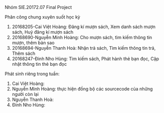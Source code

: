 Nhóm SIE.20172.07
Final Project

Phân công chung xuyên suốt học kỳ
1. 20168205-Cai Việt Hoàng: Đăng kí mượn sách, Xem danh sách mượn sách, Huỷ đăng kí mượn sách			
2. 20168690-Nguyễn Minh Hoàng: Cho mượn sách, tìm kiếm thông tin mượn, thêm bản sao
3. 20168694-Nguyễn Thanh Hoà: Nhận trả sách, Tìm kiếm thông tin trả, Thêm sách	
4. 20168247-Đinh Nho Hùng: Tìm kiếm sách, Phát hành thẻ bạn đọc, Cập nhật thông tin thẻ bạn đọc	

Phát sinh riêng trong tuần:
1. Cai Việt Hoàng: 
2. Nguyễn Minh Hoàng: thực hiện đồng bộ các sourcecode của những người còn lại
3. Nguyễn Thanh Hoà: 
4. Đinh Nho Hùng: 